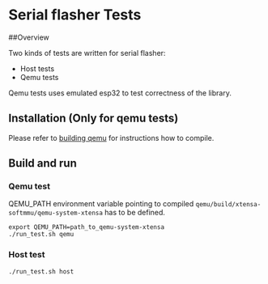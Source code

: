 
# Serial flasher Tests

##Overview

Two kinds of tests are written for serial flasher:

* Host tests 
* Qemu tests

Qemu tests uses emulated esp32 to test correctness of the library. 

## Installation (Only for qemu tests)

Please refer to [building qemu](https://github.com/espressif/qemu) for instructions how to compile.

## Build and run

### Qemu test

QEMU_PATH environment variable pointing to compiled `qemu/build/xtensa-softmmu/qemu-system-xtensa` has to be defined.
```
export QEMU_PATH=path_to_qemu-system-xtensa
./run_test.sh qemu
```

### Host test
```
./run_test.sh host
```